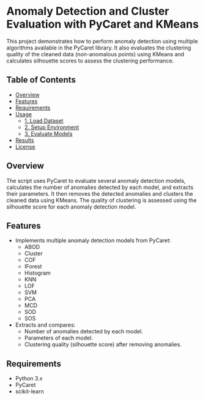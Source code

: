 # Anomaly Detection and Cluster Evaluation with PyCaret and KMeans

This project demonstrates how to perform anomaly detection using multiple algorithms available in the PyCaret library. It also evaluates the clustering quality of the cleaned data (non-anomalous points) using KMeans and calculates silhouette scores to assess the clustering performance.

## Table of Contents

- [Overview](#overview)
- [Features](#features)
- [Requirements](#requirements)
- [Usage](#usage)
  - [1. Load Dataset](#1-load-dataset)
  - [2. Setup Environment](#2-setup-environment)
  - [3. Evaluate Models](#3-evaluate-models)
- [Results](#results)
- [License](#license)

## Overview

The script uses PyCaret to evaluate several anomaly detection models, calculates the number of anomalies detected by each model, and extracts their parameters. It then removes the detected anomalies and clusters the cleaned data using KMeans. The quality of clustering is assessed using the silhouette score for each anomaly detection model.

## Features

- Implements multiple anomaly detection models from PyCaret:
  - ABOD
  - Cluster
  - COF
  - IForest
  - Histogram
  - KNN
  - LOF
  - SVM
  - PCA
  - MCD
  - SOD
  - SOS
- Extracts and compares:
  - Number of anomalies detected by each model.
  - Parameters of each model.
  - Clustering quality (silhouette score) after removing anomalies.

## Requirements

- Python 3.x
- PyCaret
- scikit-learn
